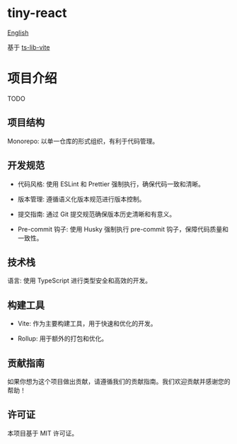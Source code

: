 # tiny-react

[English](./README.md)

基于 [ts-lib-vite](https://github.com/Sunny-117/ts-lib-vite)

# 项目介绍

TODO

## 项目结构

Monorepo: 以单一仓库的形式组织，有利于代码管理。

## 开发规范

- 代码风格: 使用 ESLint 和 Prettier 强制执行，确保代码一致和清晰。

- 版本管理: 遵循语义化版本规范进行版本控制。

- 提交指南: 通过 Git 提交规范确保版本历史清晰和有意义。

- Pre-commit 钩子: 使用 Husky 强制执行 pre-commit 钩子，保障代码质量和一致性。

## 技术栈

语言: 使用 TypeScript 进行类型安全和高效的开发。

## 构建工具

- Vite: 作为主要构建工具，用于快速和优化的开发。

- Rollup: 用于额外的打包和优化。

## 贡献指南

如果你想为这个项目做出贡献，请遵循我们的贡献指南。我们欢迎贡献并感谢您的帮助！

## 许可证

本项目基于 MIT 许可证。
